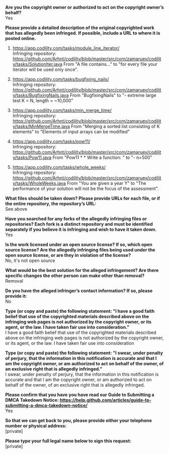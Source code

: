 **Are you the copyright owner or authorized to act on the copyright owner’s behalf?**  
Yes

**Please provide a detailed description of the original copyrighted work that has allegedly been infringed. If possible, include a URL to where it is posted online.**  
1) https://app.codility.com/tasks/module_line_iterator/     
Infringing repository: https://github.com/Arhnt/codility/blob/master/src/com/zamaruev/codility/tasks/SolutionIter.java From "A file contains..." to "for every file your iterator will be used only once".  

2) https://app.codility.com/tasks/bugfixing_nails/  
Infringing repository: https://github.com/Arhnt/codility/blob/master/src/com/zamaruev/codility/tasks/BugfixingNails.java From "BugfixingNails" to "- extreme large test K = N, length = ~10,000"  

3) https://app.codility.com/tasks/min_merge_time/  
Infringing repository:   https://github.com/Arhnt/codility/blob/master/src/com/zamaruev/codility/tasks/MinMergeTime.java From "Merging a sorted list consisting of K elements" to "Elements of input arrays can be modified"  

4) https://app.codility.com/tasks/pow11/  
Infringing repository:   https://github.com/Arhnt/codility/blob/master/src/com/zamaruev/codility/tasks/Pow11.java From "Pow11   *   * Write a function: " to "- n=500"  
5) https://app.codility.com/tasks/whole_weeks/  
Infringing repository:   https://github.com/Arhnt/codility/blob/master/src/com/zamaruev/codility/tasks/WholeWeeks.java From "You are given a year Y" to "The performance of your solution will not be the focus of the assessment".  

**What files should be taken down? Please provide URLs for each file, or if the entire repository, the repository’s URL:**  
See above  

**Have you searched for any forks of the allegedly infringing files or repositories? Each fork is a distinct repository and must be identified separately if you believe it is infringing and wish to have it taken down.**  
Yes  

**Is the work licensed under an open source license? If so, which open source license? Are the allegedly infringing files being used under the open source license, or are they in violation of the license?**  
No, it's not open source

**What would be the best solution for the alleged infringement? Are there specific changes the other person can make other than removal?**   
Removal

**Do you have the alleged infringer’s contact information? If so, please provide it:**  
No  

**Type (or copy and paste) the following statement: "I have a good faith belief that use of the copyrighted materials described above on the infringing web pages is not authorized by the copyright owner, or its agent, or the law. I have taken fair use into consideration."**  
I have a good faith belief that use of the copyrighted materials described above on the infringing web pages is not authorized by the copyright owner, or its agent, or the law. I have taken fair use into consideration

**Type (or copy and paste) the following statement: "I swear, under penalty of perjury, that the information in this notification is accurate and that I am the copyright owner, or am authorized to act on behalf of the owner, of an exclusive right that is allegedly infringed."**  
I swear, under penalty of perjury, that the information in this notification is accurate and that I am the copyright owner, or am authorized to act on behalf of the owner, of an exclusive right that is allegedly infringed.

**Please confirm that you have you have read our Guide to Submitting a DMCA Takedown Notice: https://help.github.com/articles/guide-to-submitting-a-dmca-takedown-notice/**  
Yes

**So that we can get back to you, please provide either your telephone number or physical address:**  
[private]  

**Please type your full legal name below to sign this request:**  
[private]
